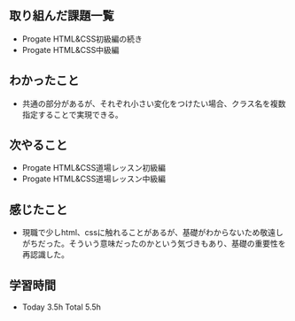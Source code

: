 ## 取り組んだ課題一覧  
- Progate HTML&CSS初級編の続き
- Progate HTML&CSS中級編
## わかったこと  
- 共通の部分があるが、それぞれ小さい変化をつけたい場合、クラス名を複数指定することで実現できる。
## 次やること  
- Progate HTML&CSS道場レッスン初級編
- Progate HTML&CSS道場レッスン中級編
## 感じたこと  
- 現職で少しhtml、cssに触れることがあるが、基礎がわからないため敬遠しがちだった。そういう意味だったのかという気づきもあり、基礎の重要性を再認識した。
## 学習時間  
- Today 3.5h Total 5.5h
